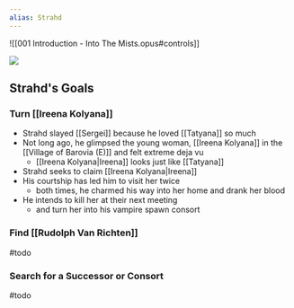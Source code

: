 ```yaml
---
alias: Strahd
---
```

![[001 Introduction - Into The Mists.opus#controls]]

![](https://youtu.be/uLpRctqGTWw#t=0)

## Strahd's Goals
### Turn [[Ireena Kolyana]]
- Strahd slayed [[Sergei]] because he loved [[Tatyana]] so much
- Not long ago, he glimpsed the young woman, [[Ireena Kolyana]] in the [[Village of Barovia (E)]] and felt extreme deja vu
	- [[Ireena Kolyana|Ireena]] looks just like [[Tatyana]]
- Strahd seeks to claim [[Ireena Kolyana|Ireena]]
- His courtship has led him to visit her twice
	- both times, he charmed his way into her home and drank her blood
- He intends to kill her at their next meeting
	- and turn her into his vampire spawn consort

### Find [[Rudolph Van Richten]]
#todo 
### Search for a Successor or Consort
#todo 